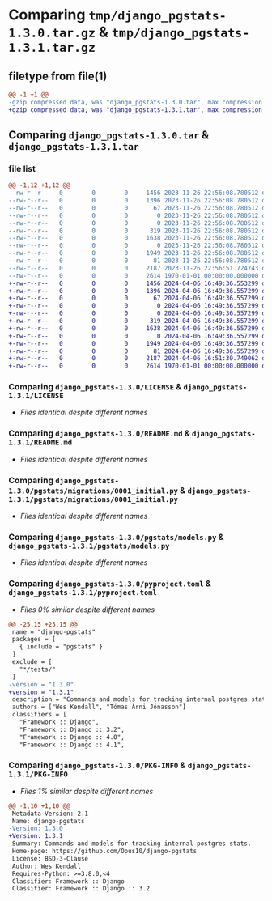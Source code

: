 # Comparing `tmp/django_pgstats-1.3.0.tar.gz` & `tmp/django_pgstats-1.3.1.tar.gz`

## filetype from file(1)

```diff
@@ -1 +1 @@
-gzip compressed data, was "django_pgstats-1.3.0.tar", max compression
+gzip compressed data, was "django_pgstats-1.3.1.tar", max compression
```

## Comparing `django_pgstats-1.3.0.tar` & `django_pgstats-1.3.1.tar`

### file list

```diff
@@ -1,12 +1,12 @@
--rw-r--r--   0        0        0     1456 2023-11-26 22:56:08.780512 django_pgstats-1.3.0/LICENSE
--rw-r--r--   0        0        0     1396 2023-11-26 22:56:08.780512 django_pgstats-1.3.0/README.md
--rw-r--r--   0        0        0       67 2023-11-26 22:56:08.780512 django_pgstats-1.3.0/pgstats/__init__.py
--rw-r--r--   0        0        0        0 2023-11-26 22:56:08.780512 django_pgstats-1.3.0/pgstats/management/__init__.py
--rw-r--r--   0        0        0        0 2023-11-26 22:56:08.780512 django_pgstats-1.3.0/pgstats/management/commands/__init__.py
--rw-r--r--   0        0        0      319 2023-11-26 22:56:08.780512 django_pgstats-1.3.0/pgstats/management/commands/snapshot_pgstats.py
--rw-r--r--   0        0        0     1638 2023-11-26 22:56:08.780512 django_pgstats-1.3.0/pgstats/migrations/0001_initial.py
--rw-r--r--   0        0        0        0 2023-11-26 22:56:08.780512 django_pgstats-1.3.0/pgstats/migrations/__init__.py
--rw-r--r--   0        0        0     1949 2023-11-26 22:56:08.780512 django_pgstats-1.3.0/pgstats/models.py
--rw-r--r--   0        0        0       81 2023-11-26 22:56:08.780512 django_pgstats-1.3.0/pgstats/version.py
--rw-r--r--   0        0        0     2187 2023-11-26 22:56:51.724743 django_pgstats-1.3.0/pyproject.toml
--rw-r--r--   0        0        0     2614 1970-01-01 00:00:00.000000 django_pgstats-1.3.0/PKG-INFO
+-rw-r--r--   0        0        0     1456 2024-04-06 16:49:36.553299 django_pgstats-1.3.1/LICENSE
+-rw-r--r--   0        0        0     1396 2024-04-06 16:49:36.557299 django_pgstats-1.3.1/README.md
+-rw-r--r--   0        0        0       67 2024-04-06 16:49:36.557299 django_pgstats-1.3.1/pgstats/__init__.py
+-rw-r--r--   0        0        0        0 2024-04-06 16:49:36.557299 django_pgstats-1.3.1/pgstats/management/__init__.py
+-rw-r--r--   0        0        0        0 2024-04-06 16:49:36.557299 django_pgstats-1.3.1/pgstats/management/commands/__init__.py
+-rw-r--r--   0        0        0      319 2024-04-06 16:49:36.557299 django_pgstats-1.3.1/pgstats/management/commands/snapshot_pgstats.py
+-rw-r--r--   0        0        0     1638 2024-04-06 16:49:36.557299 django_pgstats-1.3.1/pgstats/migrations/0001_initial.py
+-rw-r--r--   0        0        0        0 2024-04-06 16:49:36.557299 django_pgstats-1.3.1/pgstats/migrations/__init__.py
+-rw-r--r--   0        0        0     1949 2024-04-06 16:49:36.557299 django_pgstats-1.3.1/pgstats/models.py
+-rw-r--r--   0        0        0       81 2024-04-06 16:49:36.557299 django_pgstats-1.3.1/pgstats/version.py
+-rw-r--r--   0        0        0     2187 2024-04-06 16:51:30.749062 django_pgstats-1.3.1/pyproject.toml
+-rw-r--r--   0        0        0     2614 1970-01-01 00:00:00.000000 django_pgstats-1.3.1/PKG-INFO
```

### Comparing `django_pgstats-1.3.0/LICENSE` & `django_pgstats-1.3.1/LICENSE`

 * *Files identical despite different names*

### Comparing `django_pgstats-1.3.0/README.md` & `django_pgstats-1.3.1/README.md`

 * *Files identical despite different names*

### Comparing `django_pgstats-1.3.0/pgstats/migrations/0001_initial.py` & `django_pgstats-1.3.1/pgstats/migrations/0001_initial.py`

 * *Files identical despite different names*

### Comparing `django_pgstats-1.3.0/pgstats/models.py` & `django_pgstats-1.3.1/pgstats/models.py`

 * *Files identical despite different names*

### Comparing `django_pgstats-1.3.0/pyproject.toml` & `django_pgstats-1.3.1/pyproject.toml`

 * *Files 0% similar despite different names*

```diff
@@ -25,15 +25,15 @@
 name = "django-pgstats"
 packages = [
   { include = "pgstats" }
 ]
 exclude = [
   "*/tests/"
 ]
-version = "1.3.0"
+version = "1.3.1"
 description = "Commands and models for tracking internal postgres stats."
 authors = ["Wes Kendall", "Tómas Árni Jónasson"]
 classifiers = [
   "Framework :: Django",
   "Framework :: Django :: 3.2",
   "Framework :: Django :: 4.0",
   "Framework :: Django :: 4.1",
```

### Comparing `django_pgstats-1.3.0/PKG-INFO` & `django_pgstats-1.3.1/PKG-INFO`

 * *Files 1% similar despite different names*

```diff
@@ -1,10 +1,10 @@
 Metadata-Version: 2.1
 Name: django-pgstats
-Version: 1.3.0
+Version: 1.3.1
 Summary: Commands and models for tracking internal postgres stats.
 Home-page: https://github.com/Opus10/django-pgstats
 License: BSD-3-Clause
 Author: Wes Kendall
 Requires-Python: >=3.8.0,<4
 Classifier: Framework :: Django
 Classifier: Framework :: Django :: 3.2
```

